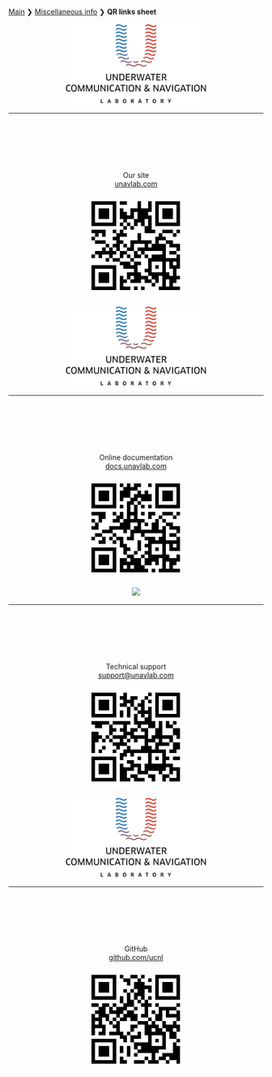 [Main](/../../) ❯ [Miscellaneous info](/misc_en.md) ❯ **QR links sheet**

<div style="page-break-after: always;"></div>
<p align="center"><img src="/documentation/sm_logo.png"/></p>

_______  

<br/>
<br/>
<br/>
<br/>
<br/>
<p align="center">Our site <br/> <a href="https://www.unavlab.com/">unavlab.com</a></p>
<p align="center"><img src="/documentation/unavlab_web_qr.png" /></p>


<div style="page-break-after: always;"></div>
<p align="center"><img src="/documentation/sm_logo.png"/></p>

_______  

<br/>
<br/>
<br/>
<br/>
<br/>
<p align="center">Online documentation <br/> <a href="https://www.docs.unavlab.com/">docs.unavlab.com</a></p>
<p align="center"><img src="/documentation/docs_unavlab_web_qr.png" /></p>


<div style="page-break-after: always;"></div>
<p align="center"><img src="https://ucnl.github.io/documentation/sm_logo.png"/></p>

_______  

<br/>
<br/>
<br/>
<br/>
<br/>
<p align="center">Technical support<br/> <a href="mailto:support@unavlab.com">support@unavlab.com</a></p>
<p align="center"><img src="/documentation/unavlab_support_email_qr.png" /></p>


<div style="page-break-after: always;"></div>
<p align="center"><img src="/documentation/sm_logo.png"/></p>

_______  

<br/>
<br/>
<br/>
<br/>
<br/>
<p align="center">GitHub <br/> <a href="https://www.github.com/ucnl">github.com/ucnl</a></p>
<p align="center"><img src="/documentation/unavlab_github_qr.png" /></p>

<div style="page-break-after: always;"></div>
